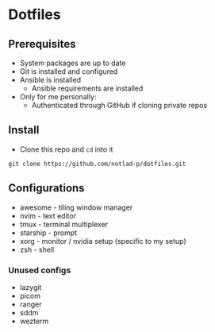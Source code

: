# Dotfiles

## Prerequisites

- System packages are up to date
- Git is installed and configured
- Ansible is installed
  - Ansible requirements are installed
- Only for me personally:
  - Authenticated through GitHub if cloning private repos

## Install

- Clone this repo and `cd` into it

```
git clone https://github.com/notlad-p/dotfiles.git
```

## Configurations

<!-- TODO: add kitty config -->

- awesome - tiling window manager
- nvim - text editor
- tmux - terminal multiplexer
- starship - prompt
- xorg - monitor / nvidia setup (specific to my setup)
- zsh - shell

### Unused configs

- lazygit
- picom
- ranger
- sddm
- wezterm
